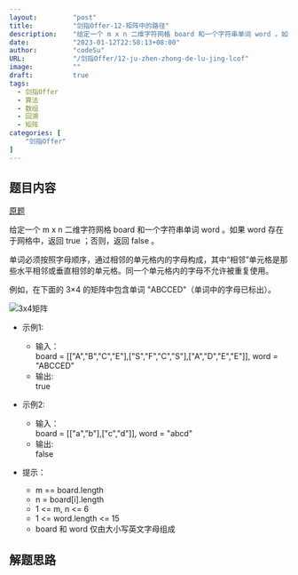```yaml
---
layout:         "post"
title:          "剑指Offer-12-矩阵中的路径"
description:    "给定一个 m x n 二维字符网格 board 和一个字符串单词 word 。如果 word 存在于网格中，返回 true ；否则，返回 false"
date:           "2023-01-12T22:58:13+08:00"
author:         "codeSu"
URL:            "/剑指Offer/12-ju-zhen-zhong-de-lu-jing-lcof"
image:          ""
draft:          true
tags:
  - 剑指Offer
  - 算法
  - 数组
  - 回溯
  - 矩阵
categories: [
    "剑指Offer"
]
---
```


## 题目内容

[原题](https://leetcode.cn/problems/ju-zhen-zhong-de-lu-jing-lcof/?favorite=xb9nqhhg)

给定一个 m x n 二维字符网格 board 和一个字符串单词 word 。如果 word 存在于网格中，返回 true ；否则，返回 false 。

单词必须按照字母顺序，通过相邻的单元格内的字母构成，其中“相邻”单元格是那些水平相邻或垂直相邻的单元格。同一个单元格内的字母不允许被重复使用。

例如，在下面的 3×4 的矩阵中包含单词 "ABCCED"（单词中的字母已标出）。

![3x4矩阵](https://assets.leetcode.com/uploads/2020/11/04/word2.jpg)

- 示例1:
  - 输入：\
    board = [["A","B","C","E"],["S","F","C","S"],["A","D","E","E"]], word = "ABCCED"
  - 输出: \
    true

- 示例2:
  - 输入：\
    board = [["a","b"],["c","d"]], word = "abcd"
  - 输出: \
    false

- 提示：
  - m == board.length
  - n = board[i].length
  - 1 <= m, n <= 6
  - 1 <= word.length <= 15
  - board 和 word 仅由大小写英文字母组成

## 解题思路
